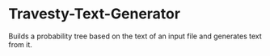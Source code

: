 # Travesty-Text-Generator
Builds a probability tree based on the text of an input file and generates text from it.
